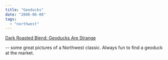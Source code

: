 ```yaml
---
title: "Geoducks"
date: "2008-06-08"
tags: 
  - "northwest"
---
```


[Dark Roasted Blend: Geoducks Are Strange](http://www.darkroastedblend.com/2008/06/geoducks-are-strange.html)

\-- some great pictures of a Northwest classic. Always fun to find a geoduck at the market.
